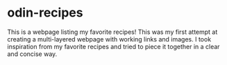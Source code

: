 # odin-recipes
This is a webpage listing my favorite recipes!
This was my first attempt at creating a multi-layered webpage with working links and images. I took inspiration from my favorite recipes and tried to piece it together in a clear and concise way.